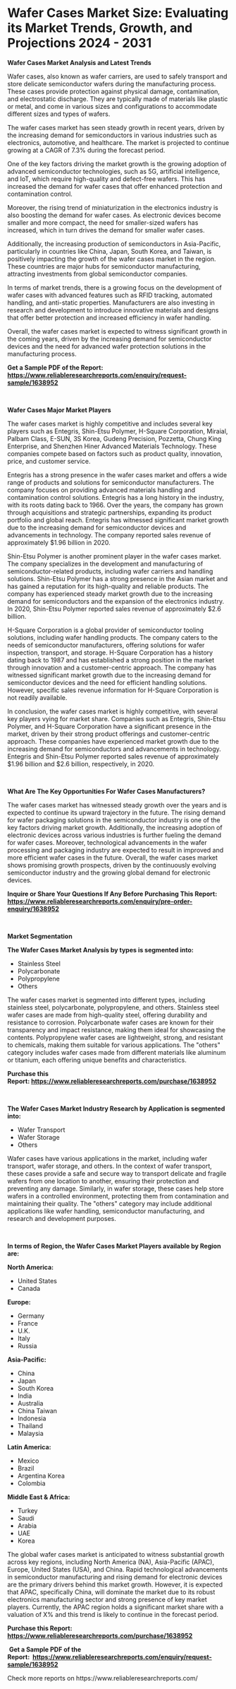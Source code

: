 <p><h1>Wafer Cases Market Size: Evaluating its Market Trends, Growth, and Projections 2024 - 2031</h1></p><p><strong>Wafer Cases Market Analysis and Latest Trends</strong></p>
<p><p>Wafer cases, also known as wafer carriers, are used to safely transport and store delicate semiconductor wafers during the manufacturing process. These cases provide protection against physical damage, contamination, and electrostatic discharge. They are typically made of materials like plastic or metal, and come in various sizes and configurations to accommodate different sizes and types of wafers.</p><p>The wafer cases market has seen steady growth in recent years, driven by the increasing demand for semiconductors in various industries such as electronics, automotive, and healthcare. The market is projected to continue growing at a CAGR of 7.3% during the forecast period.</p><p>One of the key factors driving the market growth is the growing adoption of advanced semiconductor technologies, such as 5G, artificial intelligence, and IoT, which require high-quality and defect-free wafers. This has increased the demand for wafer cases that offer enhanced protection and contamination control.</p><p>Moreover, the rising trend of miniaturization in the electronics industry is also boosting the demand for wafer cases. As electronic devices become smaller and more compact, the need for smaller-sized wafers has increased, which in turn drives the demand for smaller wafer cases.</p><p>Additionally, the increasing production of semiconductors in Asia-Pacific, particularly in countries like China, Japan, South Korea, and Taiwan, is positively impacting the growth of the wafer cases market in the region. These countries are major hubs for semiconductor manufacturing, attracting investments from global semiconductor companies.</p><p>In terms of market trends, there is a growing focus on the development of wafer cases with advanced features such as RFID tracking, automated handling, and anti-static properties. Manufacturers are also investing in research and development to introduce innovative materials and designs that offer better protection and increased efficiency in wafer handling.</p><p>Overall, the wafer cases market is expected to witness significant growth in the coming years, driven by the increasing demand for semiconductor devices and the need for advanced wafer protection solutions in the manufacturing process.</p></p>
<p><strong>Get a Sample PDF of the Report:&nbsp; <a href="https://www.reliableresearchreports.com/enquiry/request-sample/1638952">https://www.reliableresearchreports.com/enquiry/request-sample/1638952</a></strong></p>
<p>&nbsp;</p>
<p><strong>Wafer Cases Major Market Players</strong></p>
<p><p>The wafer cases market is highly competitive and includes several key players such as Entegris, Shin-Etsu Polymer, H-Square Corporation, Miraial, Palbam Class, E-SUN, 3S Korea, Gudeng Precision, Pozzetta, Chung King Enterprise, and Shenzhen Hiner Advanced Materials Technology. These companies compete based on factors such as product quality, innovation, price, and customer service.</p><p>Entegris has a strong presence in the wafer cases market and offers a wide range of products and solutions for semiconductor manufacturers. The company focuses on providing advanced materials handling and contamination control solutions. Entegris has a long history in the industry, with its roots dating back to 1966. Over the years, the company has grown through acquisitions and strategic partnerships, expanding its product portfolio and global reach. Entegris has witnessed significant market growth due to the increasing demand for semiconductor devices and advancements in technology. The company reported sales revenue of approximately $1.96 billion in 2020.</p><p>Shin-Etsu Polymer is another prominent player in the wafer cases market. The company specializes in the development and manufacturing of semiconductor-related products, including wafer carriers and handling solutions. Shin-Etsu Polymer has a strong presence in the Asian market and has gained a reputation for its high-quality and reliable products. The company has experienced steady market growth due to the increasing demand for semiconductors and the expansion of the electronics industry. In 2020, Shin-Etsu Polymer reported sales revenue of approximately $2.6 billion.</p><p>H-Square Corporation is a global provider of semiconductor tooling solutions, including wafer handling products. The company caters to the needs of semiconductor manufacturers, offering solutions for wafer inspection, transport, and storage. H-Square Corporation has a history dating back to 1987 and has established a strong position in the market through innovation and a customer-centric approach. The company has witnessed significant market growth due to the increasing demand for semiconductor devices and the need for efficient handling solutions. However, specific sales revenue information for H-Square Corporation is not readily available.</p><p>In conclusion, the wafer cases market is highly competitive, with several key players vying for market share. Companies such as Entegris, Shin-Etsu Polymer, and H-Square Corporation have a significant presence in the market, driven by their strong product offerings and customer-centric approach. These companies have experienced market growth due to the increasing demand for semiconductors and advancements in technology. Entegris and Shin-Etsu Polymer reported sales revenue of approximately $1.96 billion and $2.6 billion, respectively, in 2020.</p></p>
<p>&nbsp;</p>
<p><strong>What Are The Key Opportunities For Wafer Cases Manufacturers?</strong></p>
<p><p>The wafer cases market has witnessed steady growth over the years and is expected to continue its upward trajectory in the future. The rising demand for wafer packaging solutions in the semiconductor industry is one of the key factors driving market growth. Additionally, the increasing adoption of electronic devices across various industries is further fueling the demand for wafer cases. Moreover, technological advancements in the wafer processing and packaging industry are expected to result in improved and more efficient wafer cases in the future. Overall, the wafer cases market shows promising growth prospects, driven by the continuously evolving semiconductor industry and the growing global demand for electronic devices.</p></p>
<p><strong>Inquire or Share Your Questions If Any Before Purchasing This Report: <a href="https://www.reliableresearchreports.com/enquiry/pre-order-enquiry/1638952">https://www.reliableresearchreports.com/enquiry/pre-order-enquiry/1638952</a></strong></p>
<p>&nbsp;</p>
<p><strong>Market Segmentation</strong></p>
<p><strong>The Wafer Cases Market Analysis by types is segmented into:</strong></p>
<p><ul><li>Stainless Steel</li><li>Polycarbonate</li><li>Polypropylene</li><li>Others</li></ul></p>
<p><p>The wafer cases market is segmented into different types, including stainless steel, polycarbonate, polypropylene, and others. Stainless steel wafer cases are made from high-quality steel, offering durability and resistance to corrosion. Polycarbonate wafer cases are known for their transparency and impact resistance, making them ideal for showcasing the contents. Polypropylene wafer cases are lightweight, strong, and resistant to chemicals, making them suitable for various applications. The "others" category includes wafer cases made from different materials like aluminum or titanium, each offering unique benefits and characteristics.</p></p>
<p><strong>Purchase this Report:&nbsp;<a href="https://www.reliableresearchreports.com/purchase/1638952">https://www.reliableresearchreports.com/purchase/1638952</a></strong></p>
<p>&nbsp;</p>
<p><strong>The Wafer Cases Market Industry Research by Application is segmented into:</strong></p>
<p><ul><li>Wafer Transport</li><li>Wafer Storage</li><li>Others</li></ul></p>
<p><p>Wafer cases have various applications in the market, including wafer transport, wafer storage, and others. In the context of wafer transport, these cases provide a safe and secure way to transport delicate and fragile wafers from one location to another, ensuring their protection and preventing any damage. Similarly, in wafer storage, these cases help store wafers in a controlled environment, protecting them from contamination and maintaining their quality. The "others" category may include additional applications like wafer handling, semiconductor manufacturing, and research and development purposes.</p></p>
<p>&nbsp;</p>
<p><strong>In terms of Region, the Wafer Cases Market Players available by Region are:</strong></p>
<p>
    <p> <strong> North America: </strong>
        <ul>
            <li>United States</li>
            <li>Canada</li>
        </ul>
        </p> 
    <p> <strong> Europe: </strong>
        <ul>
            <li>Germany</li>
            <li>France</li>
            <li>U.K.</li>
            <li>Italy</li>
            <li>Russia</li>
        </ul>
        </p> 
    <p> <strong> Asia-Pacific: </strong>
        <ul>
            <li>China</li>
            <li>Japan</li>
            <li>South Korea</li>
            <li>India</li>
            <li>Australia</li>
            <li>China Taiwan</li>
            <li>Indonesia</li>
            <li>Thailand</li>
            <li>Malaysia</li>
        </ul>
        </p> 
    <p> <strong> Latin America: </strong>
        <ul>
            <li>Mexico</li>
            <li>Brazil</li>
            <li>Argentina Korea</li>
            <li>Colombia</li>
        </ul>
        </p> 
    <p> <strong> Middle East & Africa: </strong>
        <ul>
            <li>Turkey</li>
            <li>Saudi</li>
            <li>Arabia</li>
            <li>UAE</li>
            <li>Korea</li>
        </ul>
    </p>
    </p>
<p><p>The global wafer cases market is anticipated to witness substantial growth across key regions, including North America (NA), Asia-Pacific (APAC), Europe, United States (USA), and China. Rapid technological advancements in semiconductor manufacturing and rising demand for electronic devices are the primary drivers behind this market growth. However, it is expected that APAC, specifically China, will dominate the market due to its robust electronics manufacturing sector and strong presence of key market players. Currently, the APAC region holds a significant market share with a valuation of X% and this trend is likely to continue in the forecast period.</p></p>
<p><strong>Purchase this Report: <a href="https://www.reliableresearchreports.com/purchase/1638952">https://www.reliableresearchreports.com/purchase/1638952</a></strong></p>
<p>&nbsp;<strong>Get a Sample PDF of the Report:&nbsp;&nbsp;<a href="https://www.reliableresearchreports.com/enquiry/request-sample/1638952">https://www.reliableresearchreports.com/enquiry/request-sample/1638952</a></strong></p>
<p><strong></strong></p>
<p>Check more reports on https://www.reliableresearchreports.com/</p>